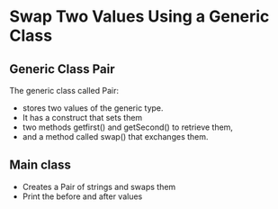 # Swap Two Values Using a Generic Class

## Generic Class Pair
The generic class called Pair:
* stores two values of the generic type. 
* It has a construct that sets them 
* two methods getfirst() and getSecond() to retrieve them,
* and a method called swap() that exchanges them. 

## Main class
* Creates a Pair of strings and swaps them
* Print the before and after values 
